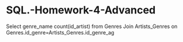 # SQL.-Homework-4-Advanced

Select genre_name count(id_artist) from Genres 
Join Artists_Genres on Genres.id_genre=Artists_Genres.id_genre_ag
